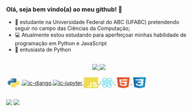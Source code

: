 ### Olá, seja bem vindo(a) ao meu github! 👋

- 📖 estudante na Universidade Federal do ABC (UFABC) pretendendo seguir no campo das Ciências da Computação; 
- 💻 Atualmente estou estudando para aperfeiçoar minhas habilidade de programação em Python e JavaScript
- 🐍 entusiasta de Python
<br>

<div align="center">
  <a href="https://github.com/lucasajs">
  <img height="180em" src="https://github-readme-stats.vercel.app/api?username=lucasajs&show_icons=true&theme=tokyonight&include_all_commits=true&count_private=true"/>
  <img height="180em" src="https://github-readme-stats.vercel.app/api/top-langs/?username=lucasajs&layout=compact&langs_count=7&theme=tokyonight"/>
</div>
  
  <div style="display: inline_block"><br>
  <img align="center" alt="ic-Python" height="30" width="40" src="https://raw.githubusercontent.com/devicons/devicon/master/icons/python/python-original.svg">
  <img align="center" alt="ic-django" height="45" width="45" src="https://cdn.jsdelivr.net/gh/devicons/devicon/icons/django/django-original.svg">
  <img align="center" alt="ic-jupyter" height="30" width="40" src="https://cdn.jsdelivr.net/gh/devicons/devicon/icons/jupyter/jupyter-original-wordmark.svg">
  <img align="center" alt="ic-Js" height="30" width="40" src="https://raw.githubusercontent.com/devicons/devicon/master/icons/javascript/javascript-plain.svg">
  <img align="center" alt="ic-React" height="30" width="40" src="https://raw.githubusercontent.com/devicons/devicon/master/icons/react/react-original.svg">
  <img align="center" alt="ic-HTML" height="30" width="40" src="https://raw.githubusercontent.com/devicons/devicon/master/icons/html5/html5-original.svg">
  <img align="center" alt="ic-CSS" height="30" width="40" src="https://raw.githubusercontent.com/devicons/devicon/master/icons/css3/css3-original.svg">
</div>
  
  ##
  
  <div> 
    
  <a href = "mailto:lucas.anst@gmail.com"><img src="https://img.shields.io/badge/-Gmail-%23333?style=for-the-badge&logo=gmail&logoColor=white" target="_blank"></a>
  <a href = "linkedin.com/in/lucasanst96" target="_blank"><img src="https://img.shields.io/badge/-LinkedIn-%230077B5?style=for-the-badge&logo=linkedin&logoColor=white" target="_blank"></a> 
 
</div>
